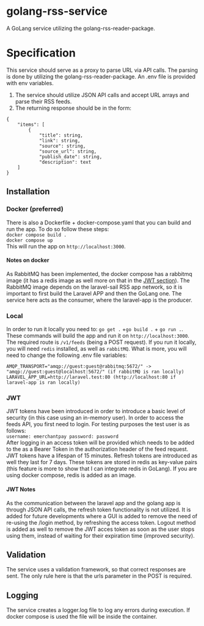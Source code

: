 # golang-rss-service
A GoLang service utilizing the golang-rss-reader-package. 

# Specification
This service should serve as a proxy to parse URL via API calls. The parsing is done by utilizing the golang-rss-reader-package. An .env file is provided with env variables.
1. The service should utilize JSON API calls and accept URL arrays and parse their RSS feeds.
2. The returning response should be in the form:
```
{
    "items": [
        {
            "title": string,
            "link": string,
            "source": string,
            "source_url": string,
            "publish_date": string,
            "description": text
    ]
}
```

## Installation

### Docker (preferred)
There is also a Dockerfile + docker-compose.yaml that you can build and run the app. To do so follow these steps: <br/>
`docker compose build .` <br/>
`docker compose up` <br/>
This will run the app on `http://localhost:3000`. <br>

#### Notes on docker
As RabbitMQ has been implemented, the docker compose has a rabbitmq image (it has a redis image as well more on that in the [JWT section](#JWT)). The RabbitMQ image depends on the laravel-sail RSS app network, so it is important to first build the Laravel APP and then the GoLang one. The service here acts as the consumer, where the laravel-app is the producer.

### Local
In order to run it locally you need to:
`go get .` +`go build .` + `go run .`. These commands will build the app and run it on `http://localhost:3000`. The required route is `/v1/feeds` (being a POST request). If you run it locally, you will need `redis` installed, as well as `rabbitMQ`. What is more, you will need to change the following .env file variables:
```
AMQP_TRANSPORT="amqp://guest:guest@rabbitmq:5672/" -> "amqp://guest:guest@localhost:5672/" (if rabbitMQ is ran locally)
LARAVEL_APP_URL=http://laravel.test:80 (http://localhost:80 if laravel-app is ran locally)
```

### JWT
JWT tokens have been introduced in order to introduce a basic level of security (in this case using an in-memory user). In order to access the feeds API, you first need to login. For testing purposes the test user is as follows: <br>
`username: emerchantpay password: password` <br>
After logging in an access token will be provided which needs to be added to the as a Bearer Token in the authorization header of the feed request. JWT tokens have a lifespan of 15 minutes. Refresh tokens are introduced as well they last for 7 days. These tokens are stored in redis as key-value pairs (this feature is more to show that I can integrate redis in GoLang). If you are using docker compose, redis is added as an image.

#### JWT Notes
As the communication between the laravel app and the golang app is through JSON API calls, the refresh token functionality is not utilized. It is added for future developments where a GUI is added to remove the need of re-using the /login method, by refreshing the access token. Logout method is added as well to remove the JWT acces token as soon as the user stops using them, instead of waiting for their expiration time  (improved security).

## Validation
The service uses a validation framework, so that correct responses are sent. The only rule here is that the urls parameter in the POST is required.

## Logging
The service creates a logger.log file to log any errors during execution. If docker compose is used the file will be inside the container. 